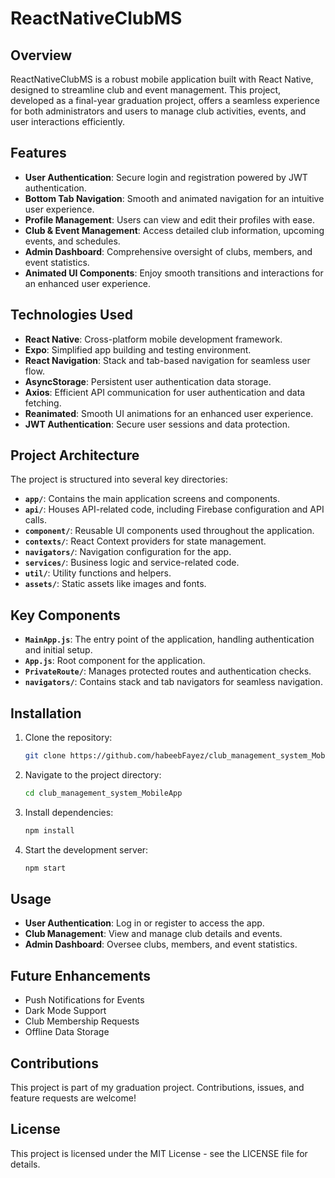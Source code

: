 # ReactNativeClubMS

## Overview
ReactNativeClubMS is a robust mobile application built with React Native, designed to streamline club and event management. This project, developed as a final-year graduation project, offers a seamless experience for both administrators and users to manage club activities, events, and user interactions efficiently.

## Features
- **User Authentication**: Secure login and registration powered by JWT authentication.
- **Bottom Tab Navigation**: Smooth and animated navigation for an intuitive user experience.
- **Profile Management**: Users can view and edit their profiles with ease.
- **Club & Event Management**: Access detailed club information, upcoming events, and schedules.
- **Admin Dashboard**: Comprehensive oversight of clubs, members, and event statistics.
- **Animated UI Components**: Enjoy smooth transitions and interactions for an enhanced user experience.

## Technologies Used
- **React Native**: Cross-platform mobile development framework.
- **Expo**: Simplified app building and testing environment.
- **React Navigation**: Stack and tab-based navigation for seamless user flow.
- **AsyncStorage**: Persistent user authentication data storage.
- **Axios**: Efficient API communication for user authentication and data fetching.
- **Reanimated**: Smooth UI animations for an enhanced user experience.
- **JWT Authentication**: Secure user sessions and data protection.

## Project Architecture
The project is structured into several key directories:
- **`app/`**: Contains the main application screens and components.
- **`api/`**: Houses API-related code, including Firebase configuration and API calls.
- **`component/`**: Reusable UI components used throughout the application.
- **`contexts/`**: React Context providers for state management.
- **`navigators/`**: Navigation configuration for the app.
- **`services/`**: Business logic and service-related code.
- **`util/`**: Utility functions and helpers.
- **`assets/`**: Static assets like images and fonts.

## Key Components
- **`MainApp.js`**: The entry point of the application, handling authentication and initial setup.
- **`App.js`**: Root component for the application.
- **`PrivateRoute/`**: Manages protected routes and authentication checks.
- **`navigators/`**: Contains stack and tab navigators for seamless navigation.

## Installation
1. Clone the repository:
   ```sh
   git clone https://github.com/habeebFayez/club_management_system_MobileApp.git
   ```
2. Navigate to the project directory:
   ```sh
   cd club_management_system_MobileApp
   ```
3. Install dependencies:
   ```sh
   npm install
   ```
4. Start the development server:
   ```sh
   npm start
   ```

## Usage
- **User Authentication**: Log in or register to access the app.
- **Club Management**: View and manage club details and events.
- **Admin Dashboard**: Oversee clubs, members, and event statistics.

## Future Enhancements
- Push Notifications for Events
- Dark Mode Support
- Club Membership Requests
- Offline Data Storage

## Contributions
This project is part of my graduation project. Contributions, issues, and feature requests are welcome!

## License
This project is licensed under the MIT License - see the LICENSE file for details.

